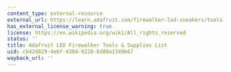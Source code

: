 ```yaml
---
content_type: external-resource
external_url: https://learn.adafruit.com/firewalker-led-sneakers/tools-and-supplies
has_external_license_warning: true
license: https://en.wikipedia.org/wiki/All_rights_reserved
status: ''
title: Adafruit LED Firewalker Tools & Supplies List
uid: cb42d829-4e6f-4304-9220-6d89a1349b67
wayback_url: ''
---
```

